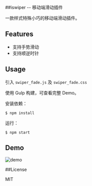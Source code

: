 ##iswiper -- 移动端滑动插件

一款样式特殊小巧的移动端滑动插件。

## Features

- 支持手势滑动
- 支持顺逆时针

## Usage

引入 `swiper_fade.js` 及 `swiper_fade.css`

使用 Gulp 构建，可查看完整 Demo。

安装依赖：
```
$ npm install
```

运行：

```
$ npm start
```

## Demo

![demo](https://github.com/chokcoco/swiper_fade/tree/master/images/2.gif)

##License

MIT

